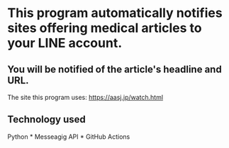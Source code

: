 # This program automatically notifies sites offering medical articles to your LINE account.
## You will be notified of the article's headline and URL.
The site this program uses: https://aasj.jp/watch.html
## Technology used
Python * Messeagig API * GitHub Actions
